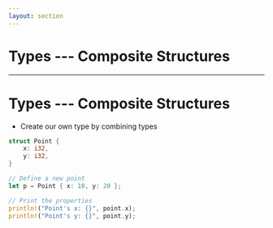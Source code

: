 ```yaml
---
layout: section
---
```


# Types --- Composite Structures

---

# Types --- Composite Structures

* Create our own type by combining types

```rust
struct Point {
    x: i32,
    y: i32,
}

// Define a new point
let p = Point { x: 10, y: 20 };

// Print the properties
println!("Point's x: {}", point.x);
println!("Point's y: {}", point.y);
```
